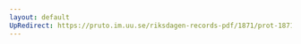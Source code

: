 ```yaml
---
layout: default
UpRedirect: https://pruto.im.uu.se/riksdagen-records-pdf/1871/prot-1871--fk--215/prot-1871--fk--215_001.pdf
---
```

